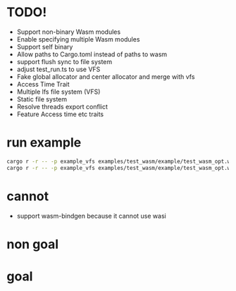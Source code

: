 # TODO!
- Support non-binary Wasm modules
- Enable specifying multiple Wasm modules
- Support self binary
- Allow paths to Cargo.toml instead of paths to wasm
- support flush sync to file system
- adjust test_run.ts to use VFS
- Fake global allocator and center allocator and merge with vfs
- Access Time Trait
- Multiple lfs file system (VFS)
- Static file system
- Resolve threads export conflict
- Feature Access time etc traits

# run example
```bash
cargo r -r -- -p example_vfs examples/test_wasm/example/test_wasm_opt.wasm
cargo r -r -- -p example_vfs examples/test_wasm/example/test_wasm_opt.wasm -t single --no-tracing --threads false
```

# cannot
- support wasm-bindgen
  because it cannot use wasi

# non goal

# goal
